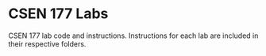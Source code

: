# CSEN 177 Labs
CSEN 177 lab code and instructions. Instructions for each lab are included in their respective folders.
